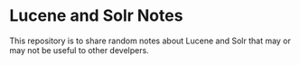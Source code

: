 # Lucene and Solr Notes
This repository is to share random notes about Lucene and Solr that may or may not be useful to other develpers.

